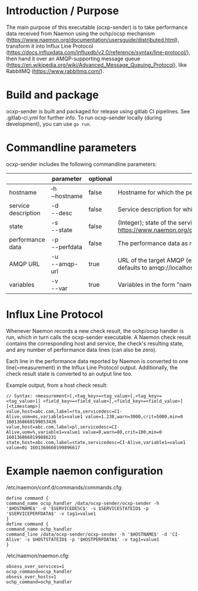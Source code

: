 # Introduction / Purpose

The main purpose of this executable (ocxp-sender) is to take performance data received from Naemon using the ochp/ocsp mechanism (https://www.naemon.org/documentation/usersguide/distributed.html), transform it into Influx Line Protocol (https://docs.influxdata.com/influxdb/v2.0/reference/syntax/line-protocol/), then hand it over an AMQP-supporting message queue (https://en.wikipedia.org/wiki/Advanced_Message_Queuing_Protocol), like RabbitMQ (https://www.rabbitmq.com/).

# Build and package

ocxp-sender is built and packaged for release using gitlab CI pipelines. See .gitlab-ci.yml for further info. To run ocxp-sender locally (during development), you can use `go run`.

# Commandline parameters

ocxp-sender includes the following commandline parameters:

|  | parameter | optional | description |
|-|-|-|-|
| hostname | &#x2011;h<br>&#x2011;&#x2011;hostname | false | Hostname for which the performance data is reported |
| service description | -d<br>--desc | false | Service description for which the performance data is reported |
| state | -s<br>--state | false | (Integer); state of the service, according to Naemon standard: https://www.naemon.org/documentation/usersguide/pluginapi.html#return_code |
| performance data | -p<br>--perfdata | false | The performance data as reported by naemon |
| AMQP URL | -u<br>--amqp-url | true | URL of the target AMQP (e.g. RabbitMQ), where the data should be sent to, defaults to amqp://localhost:5672 |
| variables | -v<br>--var | true | Variables in the form "name=value" (multiple -v allowed); get forwarded as tags |

# Influx Line Protocol

Whenever Naemon records a new check result, the ochp/ocxp handler is run, which in turn calls the ocxp-sender executable. A Naemon check result contains the corresponding host and service, the check's resulting state, and any number of performance data lines (can also be zero).

Each line in the performance data reported by Naemon is converted to one line(=measurement) in the Influx Line Protocol output. 
Additionally, the check result state is converted to an output line too.

Example output, from a host check result:
```
// Syntax: <measurement>[,<tag_key>=<tag_value>[,<tag_key>=<tag_value>]] <field_key>=<field_value>[,<field_key>=<field_value>] [<timestamp>]
value,host=abc.com,label=rta,servicedesc=CI-Alive,uom=ms,variable1=value1 value=1.238,warn=3000,crit=5000,min=0 1601368660199853426
value,host=abc.com,label=pl,servicedesc=CI-Alive,uom=%,variable1=value1 value=0,warn=80,crit=100,min=0 1601368660199886231
state,host=abc.com,label=state,servicedesc=CI-Alive,variable1=value1 value=0i 1601368660199896617
```

# Example naemon configuration
/etc/naemon/conf.d/commands/commands.cfg:
```
define command {
command_name ocsp_handler /data/ocxp-sender/ocxp-sender -h '$HOSTNAME$' -d '$SERVICEDESC$' -s $SERVICESTATEID$ -p '$SERVICEPERFDATA$' -v tag1=value1
}
define command {
command_name ochp_handler
command_line /data/ocxp-sender/ocxp-sender -h '$HOSTNAME$' -d 'CI-Alive' -s $HOSTSTATEID$ -p '$HOSTPERFDATA$' -v tag1=value1
}
```

/etc/naemon/naemon.cfg:
```
obsess_over_services=1
ocsp_command=ocsp_handler
obsess_over_hosts=1
ochp_command=ochp_handler
```